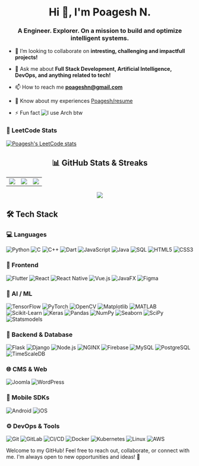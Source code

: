 <h1 align="center">Hi 👋, I'm Poagesh N.</h1>
<h3 align="center">A Engineer. Explorer. On a mission to build and optimize intelligent systems.</h3>

- 🤝 I’m looking to collaborate on **intresting, challenging and impactfull projects!**

- 💬 Ask me about **Full Stack Development, Artificial Intelligence, DevOps, and anything related to tech!**

- 📫 How to reach me **poageshn@gmail.com**

- 📄 Know about my experiences [Poagesh/resume](https://drive.google.com/file/d/1zG0ZQmWIEhN2zfamIc_J8Xtylpcj9vSV/view?usp=sharing)

- ⚡ Fun fact ![I use Arch btw](https://img.shields.io/badge/I%20use-Arch%20btw-1793D1?logo=arch-linux&logoColor=white)



### 🧩 LeetCode Stats

[![Poagesh's LeetCode stats](https://leetcard.jacoblin.cool/Poagesh?ext=contest&theme=radical&animation=true)](https://leetcode.com/Poagesh)


<h2 align="center">📊 GitHub Stats & Streaks</h2>

<table align="center">
  <tr>
    <td><img src="https://github-readme-stats.vercel.app/api?username=Poagesh&show_icons=true&theme=radical" /></td>
    <td><img src="https://github-readme-streak-stats.herokuapp.com/?user=Poagesh&theme=radical" /></td>
    <td><img src="https://github-readme-stats.vercel.app/api/top-langs/?username=Poagesh&layout=compact&theme=radical" /></td>
  </tr>
</table>

<p align="center">
  <img src="https://github-readme-activity-graph.vercel.app/graph?username=Poagesh&theme=tokyo-night" />
</p>


## 🛠️ Tech Stack

### 💻 Languages
![Python](https://img.shields.io/badge/-Python-3776AB?style=flat&logo=python&logoColor=white)
![C](https://img.shields.io/badge/-C-00599C?style=flat&logo=c&logoColor=white)
![C++](https://img.shields.io/badge/-C++-00599C?style=flat&logo=c%2B%2B&logoColor=white)
![Dart](https://img.shields.io/badge/-Dart-0175C2?style=flat&logo=dart&logoColor=white)
![JavaScript](https://img.shields.io/badge/-JavaScript-F7DF1E?style=flat&logo=javascript&logoColor=black)
![Java](https://img.shields.io/badge/-Java-007396?style=flat&logo=java&logoColor=white)
![SQL](https://img.shields.io/badge/-SQL-003B57?style=flat&logo=sqlite&logoColor=white)
![HTML5](https://img.shields.io/badge/-HTML5-E34F26?style=flat&logo=html5&logoColor=white)
![CSS3](https://img.shields.io/badge/-CSS3-1572B6?style=flat&logo=css3&logoColor=white)

### 🎨 Frontend
![Flutter](https://img.shields.io/badge/-Flutter-02569B?style=flat&logo=flutter&logoColor=white)
![React](https://img.shields.io/badge/-React-61DAFB?style=flat&logo=react&logoColor=black)
![React Native](https://img.shields.io/badge/-React%20Native-61DAFB?style=flat&logo=react&logoColor=black)
![Vue.js](https://img.shields.io/badge/-Vue.js-4FC08D?style=flat&logo=vue.js&logoColor=white)
![JavaFX](https://img.shields.io/badge/-JavaFX-3776AB?style=flat&logo=java&logoColor=white)
![Figma](https://img.shields.io/badge/-Figma-F24E1E?style=flat&logo=figma&logoColor=white)

### 🧠 AI / ML
![TensorFlow](https://img.shields.io/badge/-TensorFlow-FF6F00?style=flat&logo=tensorflow&logoColor=white)
![PyTorch](https://img.shields.io/badge/-PyTorch-EE4C2C?style=flat&logo=pytorch&logoColor=white)
![OpenCV](https://img.shields.io/badge/-OpenCV-5C3EE8?style=flat&logo=opencv&logoColor=white)
![Matplotlib](https://img.shields.io/badge/-Matplotlib-11557C?style=flat&logo=plotly&logoColor=white)
![MATLAB](https://img.shields.io/badge/-MATLAB-0076A8?style=flat&logo=Mathworks&logoColor=white)
![Scikit-Learn](https://img.shields.io/badge/-Scikit%20Learn-F7931E?style=flat&logo=scikit-learn&logoColor=white)
![Keras](https://img.shields.io/badge/-Keras-D00000?style=flat&logo=keras&logoColor=white)
![Pandas](https://img.shields.io/badge/-Pandas-150458?style=flat&logo=pandas&logoColor=white)
![NumPy](https://img.shields.io/badge/-NumPy-013243?style=flat&logo=numpy&logoColor=white)
![Seaborn](https://img.shields.io/badge/-Seaborn-1E90FF?style=flat&logo=python&logoColor=white)
![SciPy](https://img.shields.io/badge/-SciPy-8CAAE6?style=flat&logo=scipy&logoColor=white)
![Statsmodels](https://img.shields.io/badge/-Statsmodels-003366?style=flat&logo=python&logoColor=white)



### 🧩 Backend & Database
![Flask](https://img.shields.io/badge/-Flask-000000?style=flat&logo=flask&logoColor=white)
![Django](https://img.shields.io/badge/-Django-092E20?style=flat&logo=django&logoColor=white)
![Node.js](https://img.shields.io/badge/-Node.js-339933?style=flat&logo=node.js&logoColor=white)
![NGINX](https://img.shields.io/badge/-NGINX-009639?style=flat&logo=nginx&logoColor=white)
![Firebase](https://img.shields.io/badge/-Firebase-FFCA28?style=flat&logo=firebase&logoColor=black)
![MySQL](https://img.shields.io/badge/-MySQL-4479A1?style=flat&logo=mysql&logoColor=white)
![PostgreSQL](https://img.shields.io/badge/-PostgreSQL-4169E1?style=flat&logo=postgresql&logoColor=white)
![TimeScaleDB](https://img.shields.io/badge/-TimeScaleDB-FDB515?style=flat&logo=timescale&logoColor=black)

### 🌐 CMS & Web
![Joomla](https://img.shields.io/badge/-Joomla-5091CD?style=flat&logo=joomla&logoColor=white)
![WordPress](https://img.shields.io/badge/-WordPress-21759B?style=flat&logo=wordpress&logoColor=white)


### 📱 Mobile SDKs
![Android](https://img.shields.io/badge/-Android%20SDK-3DDC84?style=flat&logo=android&logoColor=white)
![iOS](https://img.shields.io/badge/-iOS%20SDK-000000?style=flat&logo=apple&logoColor=white)

### ⚙️ DevOps & Tools
![Git](https://img.shields.io/badge/-Git-F05032?style=flat&logo=git&logoColor=white)
![GitLab](https://img.shields.io/badge/-GitLab-FC6D26?style=flat&logo=gitlab&logoColor=white)
![CI/CD](https://img.shields.io/badge/-CI%2FCD-0A0A0A?style=flat&logo=githubactions&logoColor=white)
![Docker](https://img.shields.io/badge/-Docker-2496ED?style=flat&logo=docker&logoColor=white)
![Kubernetes](https://img.shields.io/badge/-Kubernetes-326CE5?style=flat&logo=kubernetes&logoColor=white)
![Linux](https://img.shields.io/badge/-Linux-FCC624?style=flat&logo=linux&logoColor=black)
![AWS](https://img.shields.io/badge/-AWS-232F3E?style=flat&logo=amazonaws&logoColor=white)



<p> Welcome to my GitHub! Feel free to reach out, collaborate, or connect with me. I'm always open to new opportunities and ideas! 🚀</p>
